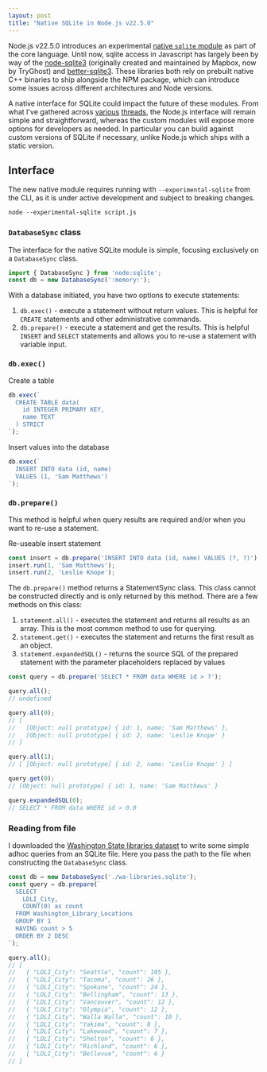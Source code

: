 ```yaml
---
layout: post
title: "Native SQLite in Node.js v22.5.0"
---
```


Node.js v22.5.0 introduces an experimental [native `sqlite` module](https://nodejs.org/api/sqlite.html) as part of the core language. Until now, sqlite access in Javascript has largely been by way of the [node-sqlite3](https://github.com/TryGhost/node-sqlite3) (originally created and maintained by Mapbox, now by TryGhost) and [better-sqlite3](https://github.com/WiseLibs/better-sqlite3). These libraries both rely on prebuilt native C++ binaries to ship alongside the NPM package, which can introduce some issues across different architectures and Node versions. 

A native interface for SQLite could impact the future of these modules. From what I've gathered across [various](https://github.com/WiseLibs/better-sqlite3/issues/1234) [threads](https://github.com/nodejs/node/issues/53264), the Node.js interface will remain simple and straightforward, whereas the custom modules will expose more options for developers as needed. In particular you can build against custom versions of SQLite if necessary, unlike Node.js which ships with a static version.

## Interface

The new native module requires running with `--experimental-sqlite` from the CLI, as it is under active development and subject to breaking changes.

```
node --experimental-sqlite script.js
```

### `DatabaseSync` class

The interface for the native SQLite module is simple, focusing exclusively on a `DatabaseSync` class. 

```js
import { DatabaseSync } from 'node:sqlite';
const db = new DatabaseSync(':memory:');
```

With a database initiated, you have two options to execute statements:

1. `db.exec()` - execute a statement without return values. This is helpful for `CREATE` statements and other administrative commands.
1. `db.prepare()` - execute a statement and get the results. This is helpful `INSERT` and `SELECT` statements and allows you to re-use a statement with variable input.

### `db.exec()`

Create a table

```js
db.exec(`
  CREATE TABLE data(
    id INTEGER PRIMARY KEY,
    name TEXT
  ) STRICT
`);
```

Insert values into the database

```js
db.exec(`
  INSERT INTO data (id, name)
  VALUES (1, 'Sam Matthews')
`);
```

### `db.prepare()`

This method is helpful when query results are required and/or when you want to re-use a statement.

Re-useable insert statement

```js
const insert = db.prepare('INSERT INTO data (id, name) VALUES (?, ?)');
insert.run(1, 'Sam Matthews');
insert.run(2, 'Leslie Knope');
```

The `db.prepare()` method returns a StatementSync class. This class cannot be constructed directly and is only returned by this method. There are a few methods on this class:

1. `statement.all()` - executes the statement and returns all results as an array. This is the most common method to use for querying.
1. `statement.get()` - executes the statement and returns the first result as an object.
1. `statement.expandedSQL()` - returns the source SQL of the prepared statement with the parameter placeholders replaced by values

```js
const query = db.prepare('SELECT * FROM data WHERE id > ?');

query.all();
// undefined

query.all(0);
// [
//   [Object: null prototype] { id: 1, name: 'Sam Matthews' },
//   [Object: null prototype] { id: 2, name: 'Leslie Knope' }
// ]

query.all(1);
// [ [Object: null prototype] { id: 2, name: 'Leslie Knope' } ]

query.get(0);
// [Object: null prototype] { id: 1, name: 'Sam Matthews' }

query.expandedSQL(0);
// SELECT * FROM data WHERE id > 0.0
```

### Reading from file

I downloaded the [Washington State libraries dataset](https://data.wa.gov/dataset/Washington-Library-Locations/4aw2-b4zh/about_data) to write some simple adhoc queries from an SQLite file. Here you pass the path to the file when constructing the `DatabaseSync` class.

```js
const db = new DatabaseSync('./wa-libraries.sqlite');
const query = db.prepare(`
  SELECT 
    LDLI_City,
    COUNT(0) as count
  FROM Washington_Library_Locations 
  GROUP BY 1
  HAVING count > 5
  ORDER BY 2 DESC
`);

query.all();
// [
//   { "LDLI_City": "Seattle", "count": 105 },
//   { "LDLI_City": "Tacoma", "count": 26 },
//   { "LDLI_City": "Spokane", "count": 24 },
//   { "LDLI_City": "Bellingham", "count": 13 },
//   { "LDLI_City": "Vancouver", "count": 12 },
//   { "LDLI_City": "Olympia", "count": 12 },
//   { "LDLI_City": "Walla Walla", "count": 10 },
//   { "LDLI_City": "Yakima", "count": 8 },
//   { "LDLI_City": "Lakewood", "count": 7 },
//   { "LDLI_City": "Shelton", "count": 6 },
//   { "LDLI_City": "Richland", "count": 6 },
//   { "LDLI_City": "Bellevue", "count": 6 }
// ]
```
